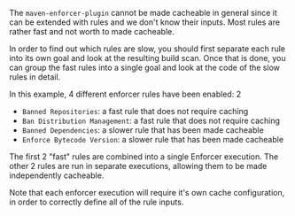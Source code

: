 
The `maven-enforcer-plugin` cannot be made cacheable in general since it can be extended with rules and we don't know their inputs.
Most rules are rather fast and not worth to made cacheable.

In order to find out which rules are slow, you should first separate each rule into its own goal and look at the resulting build scan.
Once that is done, you can group the fast rules into a single goal and look at the code of the slow rules in detail.

In this example, 4 different enforcer rules have been enabled: 2
- `Banned Repositories`: a fast rule that does not require caching
- `Ban Distribution Management`: a fast rule that does not require caching
- `Banned Dependencies`: a slower rule that has been made cacheable
- `Enforce Bytecode Version`: a slower rule that has been made cacheable

The first 2 "fast" rules are combined into a single Enforcer execution.
The other 2 rules are run in separate executions, allowing them to be made independently cacheable.

Note that each enforcer execution will require it's own cache configuration, in order to correctly define all of the rule inputs.
